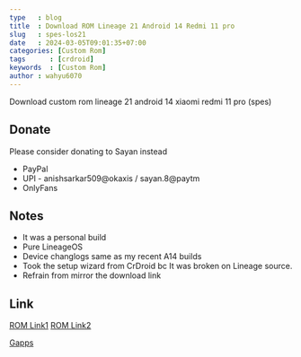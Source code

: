```yaml
---
type   : blog
title  : Download ROM Lineage 21 Android 14 Redmi 11 pro
slug   : spes-los21
date   : 2024-03-05T09:01:35+07:00
categories: [Custom Rom]
tags      : [crdroid]
keywords  : [Custom Rom]
author : wahyu6070
---
```


Download custom rom lineage 21 android 14 xiaomi redmi 11 pro (spes)

## Donate
Please consider donating to Sayan instead
- PayPal
- UPI - anishsarkar509@okaxis / sayan.8@paytm
- OnlyFans

## Notes
- It was a personal build
- Pure LineageOS
- Device changlogs same as my recent A14 builds 
- Took the setup wizard from CrDroid bc It was broken on Lineage source.
- Refrain from mirror the download link

## Link

[ROM Link1](https://t.me/wahyu6070files/22)
[ROM Link2](https://sourceforge.net/projects/customromspes/files/LineageOS/A14/lineage-21.0-20240302-UNOFFICIAL-spes.zip/download)

[Gapps](https://litegapps.github.io)

